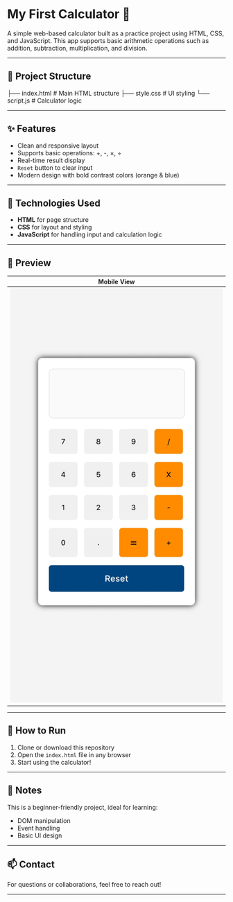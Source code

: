 # My First Calculator 🧮

A simple web-based calculator built as a practice project using HTML, CSS, and JavaScript. This app supports basic arithmetic operations such as addition, subtraction, multiplication, and division.

---

## 📂 Project Structure
 ├── index.html      # Main HTML structure 
 ├── style.css       # UI styling 
 └── script.js       # Calculator logic

---

## ✨ Features

- Clean and responsive layout
- Supports basic operations: +, -, ×, ÷
- Real-time result display
- `Reset` button to clear input
- Modern design with bold contrast colors (orange & blue)

---

## 🧠 Technologies Used

- **HTML** for page structure
- **CSS** for layout and styling
- **JavaScript** for handling input and calculation logic

---

## 📱 Preview

| Mobile View |
|------------------------|
| ![Calculator Preview](preview.jpg) |
---

## 🚀 How to Run

1. Clone or download this repository
2. Open the `index.html` file in any browser
3. Start using the calculator!

---

## 📌 Notes

This is a beginner-friendly project, ideal for learning:
- DOM manipulation
- Event handling
- Basic UI design

---

## 📫 Contact

For questions or collaborations, feel free to reach out!

---
